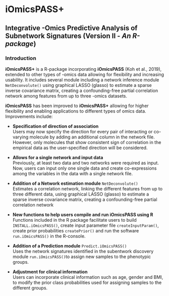 # iOmicsPASS+
## Integrative -Omics Predictive Analysis of Subnetwork Signatures (Version II - *An R-package*)

### Introduction

**iOmicsPASS+** is a R-package incorporating **iOmicsPASS** (Koh et al., 2019), extended to other types of -omics data allowing for flexibility and increasing usability. It includes several module including a network inference module `NetDeconvolute()` using graphical LASSO (glasso) to estimate a sparse inverse covariance matrix, creating a confounding-free partial correlation network among features from up to three -omics datasets.

**iOmicsPASS** has been improved to **iOmicsPASS+** allowing for higher flexibility and enabling applications to different types of omics data. Improvements include:

* **Specification of direction of association**\
  Users may now specify the direction for every pair of interacting or co-varying molecule by adding an additional column in the network file. However, only molecules that show consistent sign of correlation in the empirical data as the user-specified direction will be considered.
  
* **Allows for a single network and input data**\
  Previously, at least two data and two networks were required as input. Now, users can input only one single data and create co-expressions among the variables in the data with a single network file.
  
* **Addition of a Network estimation module** `NetDeconvolute()`\
  Estimates a correlation network, linking the different features from up to three different data, using graphical LASSO (glasso) to estimate a sparse inverse covariance matrix, creating a confounding-free partial correlation network
  
* **New functions to help users compile and run iOmicsPASS using R**\
  Functions included in the R package facilitate users to build `INSTALL.iOmicsPASS()`, create input parameter file `createInputParam()`, create prior probabilities `createPrior()` and run the software `run.iOmicsPASS()` in the R-console.
  
* **Addition of a Prediction module** `Predict.iOmicsPASS()`\
  Uses the network signatures identified in the subentwork discovery module `run.iOmicsPASS()`to assign new samples to the phenotypic groups.
  
* **Adjustment for clinical information**\
  Users can incorporate clinical information such as age, gender and BMI, to modify the prior class probabilities used for assigning samples to the different groups.
